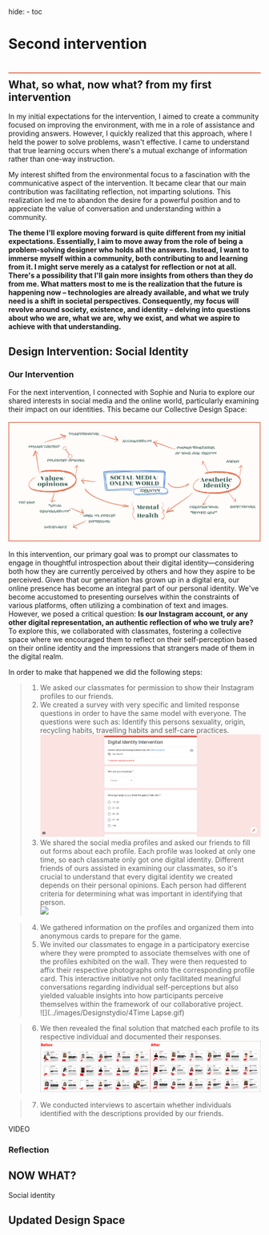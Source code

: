 hide:
    - toc
# Second intervention
<div style="height:2px; background-color: #E17858; margin-top: 40px; margin-bottom: -20px;"></div>

## What, so what, now what? from my first intervention

In my initial expectations for the intervention, I aimed to create a community focused on improving the environment, with me in a role of assistance and providing answers. However, I quickly realized that this approach, where I held the power to solve problems, wasn't effective. I came to understand that true learning occurs when there's a mutual exchange of information rather than one-way instruction.

My interest shifted from the environmental focus to a fascination with the communicative aspect of the intervention. It became clear that our main contribution was facilitating reflection, not imparting solutions. This realization led me to abandon the desire for a powerful position and to appreciate the value of conversation and understanding within a community.

**The theme I'll explore moving forward is quite different from my initial expectations. Essentially, I aim to move away from the role of being a problem-solving designer who holds all the answers. Instead, I want to immerse myself within a community, both contributing to and learning from it. I might serve merely as a catalyst for reflection or not at all. There's a possibility that I'll gain more insights from others than they do from me. What matters most to me is the realization that the future is happening now – technologies are already available, and what we truly need is a shift in societal perspectives. Consequently, my focus will revolve around society, existence, and identity – delving into questions about who we are, what we are, why we exist, and what we aspire to achieve with that understanding.**

## Design Intervention: Social Identity
### Our Intervention
For the next intervention, I connected with Sophie and Nuria to explore our shared interests in social media and the online world, particularly examining their impact on our identities. This became our Collective Design Space: <br><br>
![](../images/Designstydio/DESIGNSPACEi2.svg)

In this intervention, our primary goal was to prompt our classmates to engage in thoughtful introspection about their digital identity—considering both how they are currently perceived by others and how they aspire to be perceived. Given that our generation has grown up in a digital era, our online presence has become an integral part of our personal identity. We've become accustomed to presenting ourselves within the constraints of various platforms, often utilizing a combination of text and images. However, we posed a critical question: **Is our Instagram account, or any other digital representation, an authentic reflection of who we truly are?** To explore this, we collaborated with classmates, fostering a collective space where we encouraged them to reflect on their self-perception based on their online identity and the impressions that strangers made of them in the digital realm.

In order to make that happened we did the following steps:
> 1. We asked our classmates for permission to show their Instagram profiles to our friends.
> 2. We created a survey with very specific and limited response questions in order to have the same model with everyone. The questions were such as: Identify this persons sexuality, origin, recycling habits, travelling habits and self-care practices. <br>
![](../images/Designstydio/FOrms.png)
> 3. We shared the social media profiles and asked our friends to fill out forms about each profile. Each profile was looked at only one time, so each classmate only got one digital identity. Different friends of ours assisted in examining our classmates, so it's crucial to understand that every digital identity we created depends on their personal opinions. Each person had different criteria for determining what was important in identifying that person. <br>
![](../images/Designstydio/4Profiles.gif)

> 4. We gathered information on the profiles and organized them into anonymous cards to prepare for the game.
> 5. We invited our classmates to engage in a participatory exercise where they were prompted to associate themselves with one of the profiles exhibited on the wall. They were then requested to affix their respective photographs onto the corresponding profile card. This interactive initiative not only facilitated meaningful conversations regarding individual self-perceptions but also yielded valuable insights into how participants perceive themselves within the framework of our collaborative project. <br>
![](../images/Designstydio/4Time Lapse.gif)

> 6. We then revealed the final solution  that matched each profile to its respective individual and documented their responses.<br>
![](../images/Designstydio/BeforeAfter.jpg)

>7. We conducted interviews to ascertain whether individuals identified with the descriptions provided by our friends.

VIDEO

### Reflection

## NOW WHAT?

Social identity

## Updated Design Space
